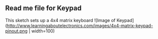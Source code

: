 ## Read me file for Keypad

This sketch sets up a 4x4 matrix keyboard
![Image of Keypad](http://www.learningaboutelectronics.com/images/4x4-matrix-keypad-pinout.png | width=100)
